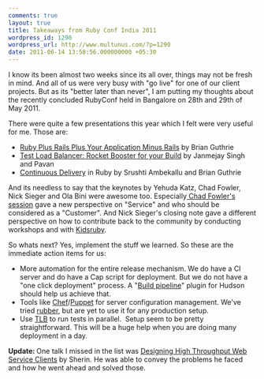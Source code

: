 ```yaml
---
comments: true
layout: true
title: Takeaways from Ruby Conf India 2011
wordpress_id: 1290
wordpress_url: http://www.multunus.com/?p=1290
date: 2011-06-14 13:58:56.000000000 +05:30
---
```

I know its been almost two weeks since its all over, things may not be fresh in mind. And all of us were very busy with "go live" for one of our client projects. But as its "better later than never", I am putting my thoughts about the recently concluded RubyConf held in Bangalore on 28th and 29th of May 2011.

There were quite a few presentations this year which I felt were very useful for me. Those are:
<ul>
	<li><a href="http://rubyconfindia.org/2011/presentations/brianGuthrie-RubyPlusRailsPlusAppMinusRails.key" target="_blank">Ruby Plus Rails Plus Your Application Minus Rails</a> by Brian Guthrie</li>
	<li><a href="http://rubyconfindia.org/2011/presentations/janmejay-TLB-rocketBoosterForYourBuild.pdf" target="_blank">Test Load Balancer: Rocket Booster for your Build</a> by Janmejay Singh and Pavan</li>
	<li><a href="http://rubyconfindia.org/2011/presentations/brianGuthrie-ContinuousDelivery.key" target="_blank">Continuous Delivery</a> in Ruby by Srushti Ambekallu and Brian Guthrie</li>
</ul>
And its needless to say that the keynotes by Yehuda Katz, Chad Fowler, Nick Sieger and Ola Bini were awesome too. Especially<a href="http://rubyconfindia.org/2011/presentations/chadFowler-service.key" target="_blank"> Chad Fowler's session</a> gave a new perspective on "Service" and who should be considered as a "Customer". And Nick Sieger's closing note gave a different perspective on how to contribute back to the community by conducting workshops and with <a href="http://kidsruby.com/" target="_blank">Kidsruby</a>.

So whats next? Yes, implement the stuff we learned. So these are the immediate action items for us:
<ul>
	<li>More automation for the entire release mechanism. We do have a CI server and do have a Cap script for deployment. But we do not have a "one click deployment" process. A "<a href="http://www.google.com/url?sa=D&amp;q=http://code.google.com/p/build-pipeline-plugin/">Build pipeline</a>" plugin for Hudson should help us achieve that.</li>
	<li>Tools like <a href="http://wiki.opscode.com/display/chef/Home">Chef</a>/<a href="http://www.puppetlabs.com/puppet/introduction/">Puppet</a> for server configuration management. We've tried <a href="https://github.com/wr0ngway/rubber/wiki">rubber</a>, but are yet to use it for any production setup.</li>
	<li>Use <a href="http://test-load-balancer.github.com/">TLB</a> to run tests in parallel.  Setup seem to be pretty straightforward. This will be a huge help when you are doing many deployment in a day.</li>
</ul>
<strong>Update: </strong>One talk I missed in the list was <a href="http://rubyconfindia.org/2011/presentations/sherinC-DesigningHighThroughputWebServiceClients.key">Designing High Throughput Web Service Clients</a> by Sherin. He was able to convey the problems he faced and how he went ahead and solved those.

